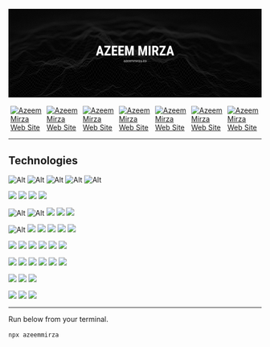 [![Azeem Mirza](/assets/banner.png)](https://azeemmirza.co)

<div style="display: flex; flex-flow: row; align-items: center; justify-content: center;">
<a href="https://azeemmirza.co" style="margin: 0 4px">
<img src="https://img.shields.io/badge/website-000?style=for-the-badge&logo=atandt&logoColor=white" alt="Azeem Mirza Web Site">
</a>
<a href="https://azeemmirza.co/blog" style="margin: 0 4px">
<img src="https://img.shields.io/badge/Blog-000?style=for-the-badge&logo=wordpress&logoColor=white" alt="Azeem Mirza Web Site">
</a>
<a href="https://instagram.com/azeeemmirza" style="margin: 0 4px">
<img src="https://img.shields.io/badge/Instagram-000?style=for-the-badge&logo=instagram&logoColor=white" alt="Azeem Mirza Web Site">
</a>

<a href="https://twitter.com/azeeemmirza" style="margin: 0 4px">
<img src="https://img.shields.io/badge/Twitter-000?style=for-the-badge&logo=twitter&logoColor=white" alt="Azeem Mirza Web Site">
</a>

<a href="https://linkedin.com/in/azeeemmirza" style="margin: 0 4px">
<img src="https://img.shields.io/badge/LinkedIn-000?style=for-the-badge&logo=linkedin&logoColor=white" alt="Azeem Mirza Web Site">
</a>

<a href="https://github.com/azeemmirza" style="margin: 0 4px">
<img src="https://img.shields.io/badge/github-000000?style=for-the-badge&logo=github&logoColor=white" alt="Azeem Mirza Web Site">
</a>
<a href="https://azeemmirza.co/rss" style="margin: 0 4px">
<img src="https://img.shields.io/badge/rss-000000?style=for-the-badge&logo=rss&logoColor=white" alt="Azeem Mirza Web Site">
</a>
</div>

---

## Technologies

![Alt](https://img.shields.io/badge/JavaScript-333?style=for-the-badge&logo=javascript&logoColor=F7DF1E)
![Alt](https://img.shields.io/badge/TypeScript-333?style=for-the-badge&logo=typescript&logoColor=007ACC)
![Alt](https://img.shields.io/badge/Node.js-333?style=for-the-badge&logo=node.js&logoColor=43853D)
![Alt](https://img.shields.io/badge/Python-333?style=for-the-badge&logo=python&logoColor=3776AB)
![Alt](https://img.shields.io/badge/BASH-333?style=for-the-badge&logo=gnu-bash&logoColor=white)



![](https://img.shields.io/badge/NestJS-333?style=for-the-badge&logo=nestjs&logoColor=E0234E)
![](https://img.shields.io/badge/Django-333?style=for-the-badge&logo=django&logoColor=092E20)
![](https://img.shields.io/badge/Next.JS-333?style=for-the-badge&logo=next.js&logoColor=white)
![](https://img.shields.io/badge/Express.js-333?style=for-the-badge&logo=express)

![Alt](https://img.shields.io/badge/Angular-333?style=for-the-badge&logo=angular&logoColor=DD0031)
![Alt](https://img.shields.io/badge/React-333?style=for-the-badge&logo=react&logoColor=61DAFB)
![](https://img.shields.io/badge/React_Native-333?style=for-the-badge&logo=react&logoColor=61DAFB)
![](https://img.shields.io/badge/Gatsby-333?style=for-the-badge&logo=gatsby&logoColor=663399)
![](https://img.shields.io/badge/Svelte-333?style=for-the-badge&logo=svelte&logoColor=4A4A55)


![Alt](https://img.shields.io/badge/HTML5-333?style=for-the-badge&logo=html5&logoColor=E34F26)
![](https://img.shields.io/badge/CSS3-333?style=for-the-badge&logo=css3&logoColor=1572B6)
![](https://img.shields.io/badge/Sass-333?style=for-the-badge&logo=sass&logoColor=CC6699)
![](https://img.shields.io/badge/Tailwind_CSS-333?style=for-the-badge&logo=tailwind-css&logoColor=38B2AC)
![](https://img.shields.io/badge/Material--UI-333?style=for-the-badge&logo=mui&logoColor=0081CB)
![](https://img.shields.io/badge/Bootstrap-333?style=for-the-badge&logo=bootstrap&logoColor=563D7C)

![](https://img.shields.io/badge/Redux-333?style=for-the-badge&logo=redux&logoColor=593D88)
![](https://img.shields.io/badge/React_Router-333?style=for-the-badge&logo=react-router&logoColor=CA4245)
![](https://img.shields.io/badge/Lodash-333?style=for-the-badge&logo=lodash&logoColor=3492FF)
![](https://img.shields.io/badge/Webpack-333?style=for-the-badge&logo=webpack&logoColor=3423A6)
![](https://img.shields.io/badge/Sequelize-333?style=for-the-badge&logo=Sequelize&logoColor=52B0E7)
![](https://img.shields.io/badge/Prisma-333?style=for-the-badge&logo=Prisma&logoColor=3982CE)

![](https://img.shields.io/badge/GIT-333?style=for-the-badge&logo=git&logoColor=E44C30)
![](https://img.shields.io/badge/GitHub_Actions-333?style=for-the-badge&logo=github-actions&logoColor=2088FF)
![](https://img.shields.io/badge/Markdown-333?style=for-the-badge&logo=markdown&logoColor=white)
![](https://img.shields.io/badge/eslint-333?style=for-the-badge&logo=eslint&logoColor=3A33D1)
![](https://img.shields.io/badge/prettier-333?style=for-the-badge&logo=prettier&logoColor=1A2C34)
![](https://img.shields.io/badge/stylelint-333?style=for-the-badge&logo=stylelint&logoColor=white)


![](https://img.shields.io/badge/MySQL-333?style=for-the-badge&logo=mysql&logoColor=4479A1)
![](https://img.shields.io/badge/PostgreSQL-333?style=for-the-badge&logo=postgresql&logoColor=316192)
![](https://img.shields.io/badge/MongoDB-333?style=for-the-badge&logo=mongodb&logoColor=4EA94B)

![](https://img.shields.io/badge/Vercel-333?style=for-the-badge&logo=vercel&logoColor=white)
![](https://img.shields.io/badge/Netlify-333?style=for-the-badge&logo=netlify&logoColor=00C7B7)
![](https://img.shields.io/badge/Amazon_AWS-333?style=for-the-badge&logo=amazon-aws&logoColor=FF9900)


---

Run below from your terminal.
```bash
npx azeemmirza
```








